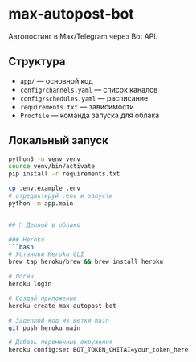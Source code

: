 # max-autopost-bot

Автопостинг в Max/Telegram через Bot API.

## Структура
- `app/` — основной код
- `config/channels.yaml` — список каналов
- `config/schedules.yaml` — расписание
- `requirements.txt` — зависимости
- `Procfile` — команда запуска для облака

## Локальный запуск
```bash
python3 -m venv venv
source venv/bin/activate
pip install -r requirements.txt

cp .env.example .env
# отредактируй .env и запусти
python -m app.main


## 🚀 Деплой в облако

### Heroku
```bash
# Установи Heroku CLI
brew tap heroku/brew && brew install heroku

# Логин
heroku login

# Создай приложение
heroku create max-autopost-bot

# Задеплой код из ветки main
git push heroku main

# Добавь переменные окружения
heroku config:set BOT_TOKEN_CHITAI=your_token_here

